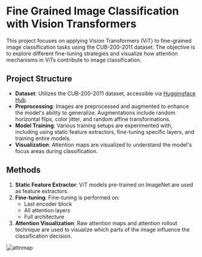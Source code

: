 # Fine Grained Image Classification with Vision Transformers

This project focuses on applying Vision Transformers (ViT) to fine-grained image classification tasks using the CUB-200-2011 dataset. The objective is to explore different fine-tuning strategies and visualize how attention mechanisms in ViTs contribute to image classification.

## Project Structure

- **Dataset**: Utilizes the CUB-200-2011 dataset, accessible via [Huggingface Hub](https://huggingface.co/datasets/efekankavalci/CUB_200_2011).
- **Preprocessing**: Images are preprocessed and augmented to enhance the model's ability to generalize. Augmentations include random horizontal flips, color jitter, and random affine transformations.
- **Model Training**: Various training setups are experimented with, including using static feature extractors, fine-tuning specific layers, and training entire models.
- **Visualization**: Attention maps are visualized to understand the model's focus areas during classification.

## Methods

1. **Static Feature Extractor**: ViT models pre-trained on ImageNet are used as feature extractors.
2. **Fine-tuning**: Fine-tuning is performed on:
    - Last encoder block
    - All attention layers
    - Full architecture
3. **Attention Visualization**: Raw attention maps and attention rollout technique are used to visualize which parts of the image influence the classification decision.

![attnmap](https://github.com/user-attachments/assets/baa330e6-1255-4eee-9964-db3486d13b1d)
